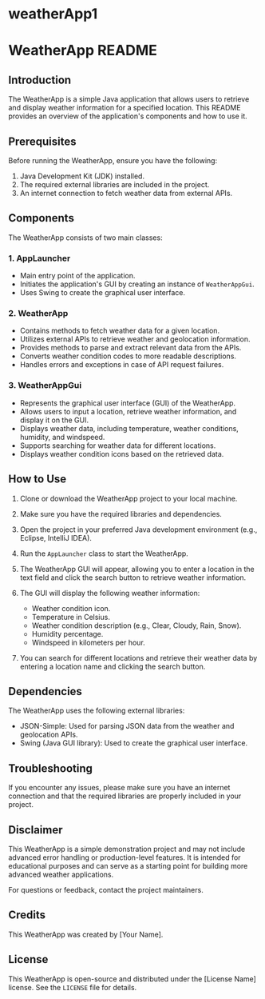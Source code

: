 # weatherApp1
# WeatherApp README

## Introduction

The WeatherApp is a simple Java application that allows users to retrieve and display weather information for a specified location. This README provides an overview of the application's components and how to use it.

## Prerequisites

Before running the WeatherApp, ensure you have the following:

1. Java Development Kit (JDK) installed.
2. The required external libraries are included in the project.
3. An internet connection to fetch weather data from external APIs.

## Components

The WeatherApp consists of two main classes:

### 1. AppLauncher

- Main entry point of the application.
- Initiates the application's GUI by creating an instance of `WeatherAppGui`.
- Uses Swing to create the graphical user interface.

### 2. WeatherApp

- Contains methods to fetch weather data for a given location.
- Utilizes external APIs to retrieve weather and geolocation information.
- Provides methods to parse and extract relevant data from the APIs.
- Converts weather condition codes to more readable descriptions.
- Handles errors and exceptions in case of API request failures.

### 3. WeatherAppGui

- Represents the graphical user interface (GUI) of the WeatherApp.
- Allows users to input a location, retrieve weather information, and display it on the GUI.
- Displays weather data, including temperature, weather conditions, humidity, and windspeed.
- Supports searching for weather data for different locations.
- Displays weather condition icons based on the retrieved data.

## How to Use

1. Clone or download the WeatherApp project to your local machine.

2. Make sure you have the required libraries and dependencies.

3. Open the project in your preferred Java development environment (e.g., Eclipse, IntelliJ IDEA).

4. Run the `AppLauncher` class to start the WeatherApp.

5. The WeatherApp GUI will appear, allowing you to enter a location in the text field and click the search button to retrieve weather information.

6. The GUI will display the following weather information:
   - Weather condition icon.
   - Temperature in Celsius.
   - Weather condition description (e.g., Clear, Cloudy, Rain, Snow).
   - Humidity percentage.
   - Windspeed in kilometers per hour.

7. You can search for different locations and retrieve their weather data by entering a location name and clicking the search button.

## Dependencies

The WeatherApp uses the following external libraries:

- JSON-Simple: Used for parsing JSON data from the weather and geolocation APIs.
- Swing (Java GUI library): Used to create the graphical user interface.

## Troubleshooting

If you encounter any issues, please make sure you have an internet connection and that the required libraries are properly included in your project.

## Disclaimer

This WeatherApp is a simple demonstration project and may not include advanced error handling or production-level features. It is intended for educational purposes and can serve as a starting point for building more advanced weather applications.

For questions or feedback, contact the project maintainers.

## Credits

This WeatherApp was created by [Your Name].

## License

This WeatherApp is open-source and distributed under the [License Name] license. See the `LICENSE` file for details.
